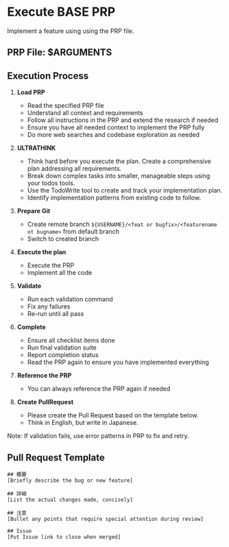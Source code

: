 # Execute BASE PRP

Implement a feature using using the PRP file.

## PRP File: $ARGUMENTS

## Execution Process

1. **Load PRP**

   - Read the specified PRP file
   - Understand all context and requirements
   - Follow all instructions in the PRP and extend the research if needed
   - Ensure you have all needed context to implement the PRP fully
   - Do more web searches and codebase exploration as needed

2. **ULTRATHINK**

   - Think hard before you execute the plan. Create a comprehensive plan addressing all requirements.
   - Break down complex tasks into smaller, manageable steps using your todos tools.
   - Use the TodoWrite tool to create and track your implementation plan.
   - Identify implementation patterns from existing code to follow.

3. **Prepare Git**

   - Create remote branch `${USERNAME}/<feat or bugfix>/<featurename ot bugname>` from default branch
   - Switch to created branch

4. **Execute the plan**

   - Execute the PRP
   - Implement all the code

5. **Validate**

   - Run each validation command
   - Fix any failures
   - Re-run until all pass

6. **Complete**

   - Ensure all checklist items done
   - Run final validation suite
   - Report completion status
   - Read the PRP again to ensure you have implemented everything

7. **Reference the PRP**

   - You can always reference the PRP again if needed

8. **Create PullRequest**

   - Please create the Pull Request based on the template below.
   - Think in English, but write in Japanese.

Note: If validation fails, use error patterns in PRP to fix and retry.

## Pull Request Template

```
## 概要
[Briefly describe the bug or new feature]

## 詳細
[List the actual changes made, concisely]

## 注意
[Bullet any points that require special attention during review]

## Issue
[Put Issue link to close when merged]

```
